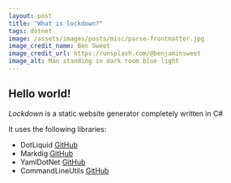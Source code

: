 ```yaml
---
layout: post
title: "What is lockdown?"
tags: dotnet
image: /assets/images/posts/misc/parse-frontmatter.jpg
image_credit_name: Ben Sweet
image_credit_url: https://unsplash.com/@benjaminsweet
image_alt: Man standing in dark room blue light
---
```


## Hello world!

*Lockdown* is a static website generator completely written in C#  

It uses the following libraries:  

 - DotLiquid [GitHub](https://github.com/dotliquid/dotliquid)
 - Markdig [GitHub](https://github.com/lunet-io/markdig)  
 - YamlDotNet [GitHub](https://github.com/aaubry/YamlDotNet)  
 - CommandLineUtils [GitHub](https://github.com/natemcmaster/CommandLineUtils)

